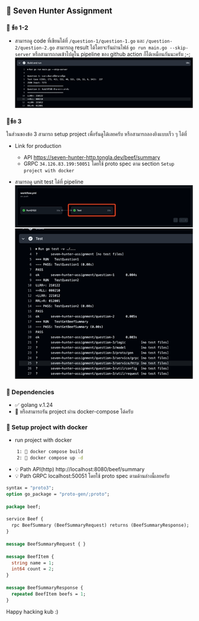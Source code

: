## 📙 Seven Hunter Assignment

### 📍 ข้อ 1-2 
- สามารถดู code ที่เขียนได้ที่ `/question-1/question-1.go` และ `/question-2/question-2.go` สามารถดู result ได้โดยจะรันผ่านไฟล์ `go run main.go --skip-server` หรือสามารถกดเข้าไปดูใน pipeline ของ github action ก็ได้เหมือนกันนะครับ ;-;
![img.png](img.png)

### 📍ข้อ 3
ในส่วนของข้อ 3 สามารถ setup project เพื่อรันดูได้เลยครับ หรือสามารถลองยิงแบบเร็ว ๆ ได้ที่

- Link for production
  - API https://seven-hunter-http.tongla.dev/beef/summary
  - GRPC `34.126.83.199:50051` โดยใช้ proto spec ตาม section `Setup project with docker`

- สามารถดู unit test ได้ที่ pipeline
![img_1.png](img_1.png)
![img_2.png](img_2.png)

### 📍 Dependencies
- ✅ golang v.1.24
- 📄 หรือสามารถรัน project ผ่าน docker-compose ได้ครับ 

### 📁 Setup project with docker
- run project with docker
```bash
    1: 📄 docker compose build
    2: 📄 docker compose up -d
```
- 💡 Path API(http) http://localhost:8080/beef/summary
- 💡 Path GRPC localhost:50051 โดยใช้ proto spec ตามด้านล่างนี้เลยครับ
```protobuf
syntax = "proto3";
option go_package = "proto-gen/;proto";

package beef;

service Beef {
  rpc BeefSummary (BeefSummaryRequest) returns (BeefSummaryResponse);
}

message BeefSummaryRequest { }

message BeefItem {
  string name = 1;
  int64 count = 2;
}

message BeefSummaryResponse {
  repeated BeefItem beefs = 1;
}
```

Happy hacking kub :)

